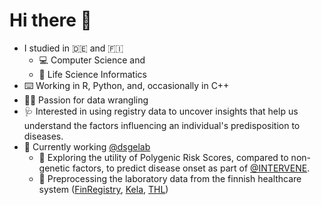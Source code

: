 # Hi there :wave:

- I studied in :de: and :finland:
  - :computer: Computer Science and 
  - :dna: Life Science Informatics 
 - :keyboard: Working in R, Python, and, occasionally in C++
 - :woman_juggling: Passion for data wrangling
- :stethoscope: Interested in using registry data to uncover insights that help us understand the factors influencing an individual's predisposition to diseases. 
- :dizzy: Currently working [@dsgelab](https://www.dsgelab.org/)
  - :dna: Exploring the utility of Polygenic Risk Scores, compared to non-genetic factors, to predict disease onset as part of [@INTERVENE](https://www.interveneproject.eu/who-we-are).
  - :syringe: Preprocessing the laboratory data from the finnish healthcare system ([FinRegistry](https://www.finregistry.fi/), [Kela](https://www.kela.fi/), [THL](https://thl.fi/fi/))
